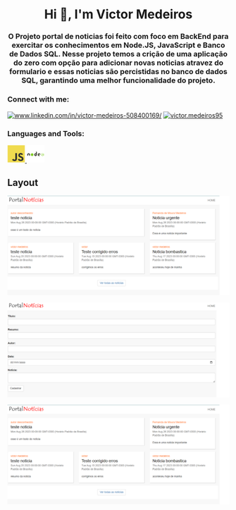 <h1 align="center">Hi 👋, I'm Victor Medeiros</h1>
<h3 align="center">O Projeto portal de noticias foi feito com foco em BackEnd para exercitar os conhecimentos em Node.JS, JavaScript e Banco de Dados SQL. Nesse projeto temos a crição de uma aplicação do zero com opção para adicionar novas noticias atravez do formulario e essas noticias são percistidas no banco de dados SQL, garantindo uma melhor funcionalidade do projeto.</h3>

<h3 align="left">Connect with me:</h3>
<p align="left">
<a href="https://linkedin.com/in/www.linkedin.com/in/victor-medeiros-508400169/" target="blank"><img align="center" src="https://raw.githubusercontent.com/rahuldkjain/github-profile-readme-generator/master/src/images/icons/Social/linked-in-alt.svg" alt="www.linkedin.com/in/victor-medeiros-508400169/" height="30" width="40" /></a>
<a href="https://instagram.com/victor.medeiros95" target="blank"><img align="center" src="https://raw.githubusercontent.com/rahuldkjain/github-profile-readme-generator/master/src/images/icons/Social/instagram.svg" alt="victor.medeiros95" height="30" width="40" /></a>
</p>

<h3 align="left">Languages and Tools:</h3>
<p align="left"> <a href="https://developer.mozilla.org/en-US/docs/Web/JavaScript" target="_blank" rel="noreferrer"> <img src="https://raw.githubusercontent.com/devicons/devicon/master/icons/javascript/javascript-original.svg" alt="javascript" width="40" height="40"/> </a> <a href="https://nodejs.org" target="_blank" rel="noreferrer"> <img src="https://raw.githubusercontent.com/devicons/devicon/master/icons/nodejs/nodejs-original-wordmark.svg" alt="nodejs" width="40" height="40"/> </a> </p>

## Layout
![Web 1](https://github.com/medeiros95/Portal-Noticias/blob/master/fotosReadme/paginaInicial.png)

![Web 2](https://github.com/medeiros95/Portal-Noticias/blob/master/fotosReadme/cadastroNoticia.png)

![Web 3](https://github.com/medeiros95/Portal-Noticias/blob/master/fotosReadme/paginaInicial.png)
